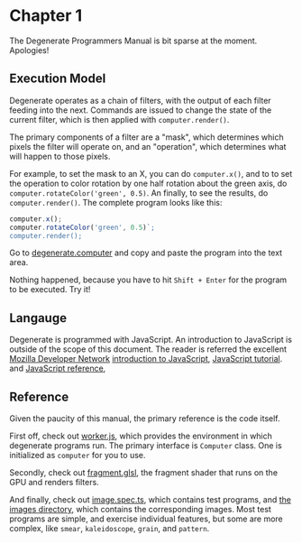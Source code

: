 # Chapter 1

The Degenerate Programmers Manual is bit sparse at the moment. Apologies!

## Execution Model

Degenerate operates as a chain of filters, with the output of each filter
feeding into the next. Commands are issued to change the state of the current
filter, which is then applied with `computer.render()`.

The primary components of a filter are a "mask", which determines which pixels
the filter will operate on, and an "operation", which determines what will
happen to those pixels.

For example, to set the mask to an X, you can do `computer.x()`, and to to set
the operation to color rotation by one half rotation about the green axis, do
`computer.rotateColor('green', 0.5)`. An finally, to see the results, do
`computer.render()`. The complete program looks like this:

```javascript
computer.x();
computer.rotateColor('green', 0.5)`;
computer.render();
```

Go to [degenerate.computer](https://degenerate.computer) and copy and paste the
program into the text area.

Nothing happened, because you have to hit `Shift + Enter` for the program to be
executed. Try it!

## Langauge

Degenerate is programmed with JavaScript. An introduction to JavaScript is
outside of the scope of this document. The reader is referred the excellent
[Mozilla Developer Network](https://developer.mozilla.org/en-US/)
[introduction to JavaScript](https://developer.mozilla.org/en-US/docs/Web/JavaScript),
[JavaScript tutorial](https://developer.mozilla.org/en-US/docs/Learn/JavaScript).
and
[JavaScript reference](https://developer.mozilla.org/en-US/docs/Web/JavaScript/Reference),

## Reference

Given the paucity of this manual, the primary reference is the code itself.

First off, check out
[worker.js](https://github.com/casey/degenerate/blob/master/www/worker.js),
which provides the environment in which degenerate programs run. The primary
interface is `Computer` class. One is initialized as `computer` for you to use.

Secondly, check out
[fragment.glsl](https://github.com/casey/degenerate/blob/master/src/fragment.glsl),
the fragment shader that runs on the GPU and renders filters.

And finally, check out
[image.spec.ts](https://github.com/casey/degenerate/blob/master/tests/images.spec.ts),
which contains test programs, and
[the images directory](https://github.com/casey/degenerate/tree/master/images),
which contains the corresponding images. Most test programs are simple, and
exercise individual features, but some are more complex, like `smear`,
`kaleidoscope`, `grain`, and `pattern`.
